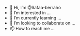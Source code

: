 - 👋 Hi, I’m @Safaa-berraho
- 👀 I’m interested in ...
- 🌱 I’m currently learning ...
- 💞️ I’m looking to collaborate on ...
- 📫 How to reach me ...

<!---
Safaa-berraho/Safaa-berraho is a ✨ special ✨ repository because its `README.md` (this file) appears on your GitHub profile.
You can click the Preview link to take a look at your changes.
--->
